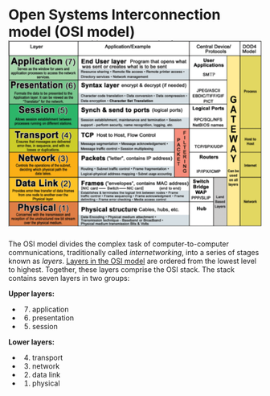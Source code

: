 # **Open Systems Interconnection model** \(**OSI model**\)![](/assets/osi.PNG)

The OSI model divides the complex task of computer-to-computer communications, traditionally called _internetworking_, into a series of stages known as _layers_. [Layers in the OSI model](https://www.lifewire.com/layers-of-the-osi-model-illustrated-818017) are ordered from ​the lowest level to highest. Together, these layers comprise the OSI stack. The stack contains seven layers in two groups:

**Upper layers:**

* 7. application
* 6. presentation
* 5. session

**Lower layers:**

* 4. transport
* 3. network
* 2. data link
* 1. physical



